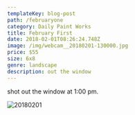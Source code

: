 ```yaml
---
templateKey: blog-post
path: /februaryone
category: Daily Paint Works
title: February First
date: 2018-02-01T08:26:24.748Z
image: /img/webcam__20180201-130000.jpg
price: $55
size: 6x8
genre: landscape
description: out the window
---
```

shot out the window at 1:00 pm.


![20180201](/img/webcam__20180201-130000.jpg)
